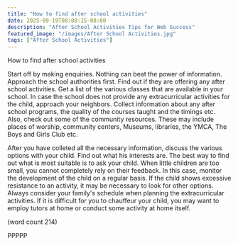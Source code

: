 ```yaml
---
title: "How to find after school activities"
date: 2025-09-19T08:08:15-08:00
description: "After School Activities Tips for Web Success"
featured_image: "/images/After School Activities.jpg"
tags: ["After School Activities"]
---
```


How to find after school activities

Start off by making enquiries. Nothing can beat the power of information.
Approach the school authorities first. Find out if they are offering any 
after school activities. Get a list of the various classes that are 
available in your school. In case the school does not provide any 
extracurricular activities for the child, approach your neighbors. Collect 
information about any after school programs, the quality of the courses 
taught and the timings etc. Also, check out some of the community 
resources. These may include places of worship, community centers, 
Museums, libraries, the YMCA, The Boys and Girls Club etc.

After you have colleted all the necessary information, discuss the various 
options with your child. Find out what his interests are. The best way to 
find out what is most suitable is to ask your child. When little children 
are too small, you cannot completely rely on their feedback. In this case, 
monitor the development of the child on a regular basis. If the child 
shows excessive resistance to an activity, it may be necessary to look for 
other options. Always consider your family's schedule when planning the 
extracurricular activities. If it is difficult for you to chauffeur your 
child, you may want to employ tutors at home or conduct some activity at 
home itself. 

(word count 214)

PPPPP

